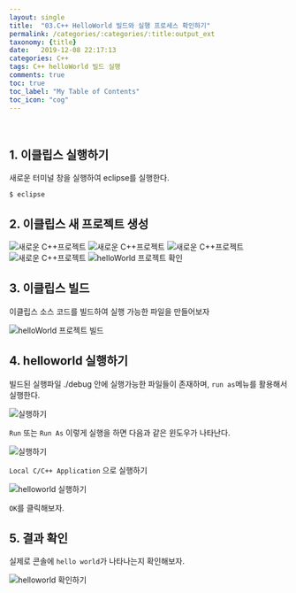 ```yaml
---
layout: single
title:  "03.C++ HelloWorld 빌드와 실행 프로세스 확인하기"
permalink: /categories/:categories/:title:output_ext
taxonomy: {title}
date:   2019-12-08 22:17:13
categories: C++
tags: C++ helloWorld 빌드 실행
comments: true
toc: true
toc_label: "My Table of Contents"
toc_icon: "cog"
---
```

<br>

## 1. 이클립스 실행하기

새로운 터미널 창을 실행하여 eclipse를 실행한다.

```
$ eclipse
```

## 2. 이클립스 새 프로젝트 생성

<img src="/assets/img/cpp/Menu_012.png"  title="새로운 C++프로젝트">

<img src="/assets/img/cpp/cpp_project_start01.png"  title="새로운 C++프로젝트">

<img src="/assets/img/cpp/cpp_project_start02.png"  title="새로운 C++프로젝트">

<img src="/assets/img/cpp/cpp_project_start03.png"  title="새로운 C++프로젝트">

<img src="/assets/img/cpp/cpp_project_start04.png"  title="helloWorld 프로젝트 확인">


## 3. 이클립스 빌드

이클립스 소스 코드를 빌드하여 실행 가능한 파일을 만들어보자

<img src="/assets/img/cpp/Menu_013.png"  title="helloWorld 프로젝트 빌드">



## 4. helloworld 실행하기

빌드된 실행파일 ./debug 안에 실행가능한 파일들이 존재하며, `run as`메뉴를 활용해서 실행한다.

<img src="/assets/img/cpp/Menu_014.png"  title="실행하기">

`Run` 또는 `Run As` 이렇게 실행을 하면 다음과 같은 윈도우가 나타난다.

<img src="/assets/img/cpp/cpp_project_start05.png"  title="실행하기">

`Local C/C++ Application` 으로 실행하기

<img src="/assets/img/cpp/cpp_project_start06.png"  title="helloworld 실행하기">

`OK`를 클릭해보자.

## 5. 결과 확인

실제로 콘솔에 `hello world`가 나타나는지 확인해보자.

<img src="/assets/img/cpp/cpp_helloWorld.png"  title="helloworld 확인하기">

